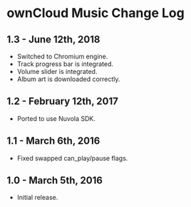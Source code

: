 ownCloud Music Change Log
=========================

1.3 - June 12th, 2018
---------------------

  * Switched to Chromium engine.
  * Track progress bar is integrated.
  * Volume slider is integrated.
  * Album art is downloaded correctly.

1.2 - February 12th, 2017
-------------------------

  * Ported to use Nuvola SDK.

1.1 - March 6th, 2016
---------------------

  * Fixed swapped can_play/pause flags.

1.0 - March 5th, 2016
---------------------

  * Initial release.
